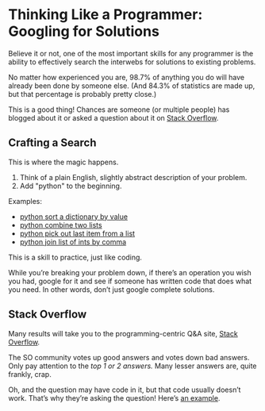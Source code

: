 # Thinking Like a Programmer: Googling for Solutions

Believe it or not, one of the most important skills for any programmer is the ability to effectively search the interwebs for solutions to existing problems.

No matter how experienced you are, 98.7% of anything you do will have already been done by someone else. (And 84.3% of statistics are made up, but that percentage is probably pretty close.)

This is a good thing! Chances are someone (or multiple people) has blogged about it or asked a question about it on [Stack Overflow](https://stackoverflow.com).

## Crafting a Search

This is where the magic happens.

1. Think of a plain English, slightly abstract description of your problem.
1. Add "python" to the beginning.

Examples:

- [python sort a dictionary by value](https://www.google.com/search?q=python+sort+a+dictionary+by+value&oq=python+sort+a+dictionary+by+value&aqs=chrome..69i57j0l5.424j0j7&sourceid=chrome&ie=UTF-8)
- [python combine two lists](https://www.google.com/search?q=python+combine+two+lists&oq=python+combine+two+lists&aqs=chrome..69i57j0l5.413j0j9&sourceid=chrome&ie=UTF-8)
- [python pick out last item from a list](https://www.google.com/search?q=python+pick+out+last+item+from+a+list&oq=python+pick+out+last+item+from+a+list&aqs=chrome..69i57.326j0j9&sourceid=chrome&ie=UTF-8)
- [python join list of ints by comma](https://www.google.com/search?q=python+join+list+of+ints+by+comma&oq=python+join+list+of+ints+by+comma&aqs=chrome..69i57.301j0j9&sourceid=chrome&ie=UTF-8)

This is a skill to practice, just like coding.

While you’re breaking your problem down, if there’s an operation you wish you had, google for it and see if someone has written code that does what you need. In other words, don’t just google complete solutions.

## Stack Overflow

Many results will take you to the programming-centric Q&A site, [Stack Overflow](http://stackoverflow.com).

The SO community votes up good answers and votes down bad answers. Only pay attention to the _top 1 or 2 answers._ Many lesser answers are, quite frankly, crap.

Oh, and the question may have code in it, but that code usually doesn’t work. That’s why they’re asking the question! Here’s [an example](https://stackoverflow.com/questions/11195140).
